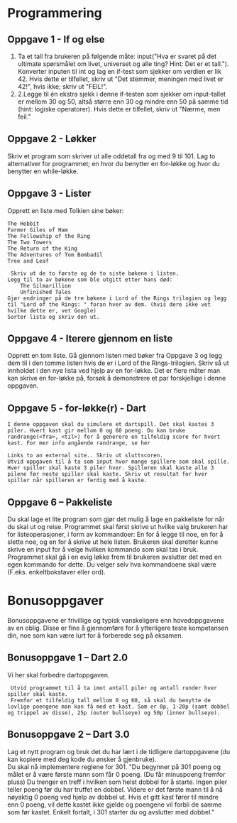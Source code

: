 # Programmering 

## Oppgave 1 - If og else

1. Ta et tall fra brukeren på følgende måte: input("Hva er svaret på det ultimate spørsmålet om livet, universet og alle ting? Hint: Det er et tall."). Konverter inputen til int og lag en if-test som sjekker om verdien er lik 42. Hvis dette er tilfellet, skriv ut "Det stemmer, meningen med livet er 42!", hvis ikke; skriv ut "FEIL!".
2. 2.Legge til én ekstra sjekk i denne if-testen som sjekker om input-tallet er mellom 30 og 50, altså større enn 30 og mindre enn 50 på samme tid (hint: logiske operatorer). Hvis dette er tilfellet, skriv ut "Nærme, men feil." 

 

## Oppgave 2 - Løkker 

Skriv et program som skriver ut alle oddetall fra og med 9 til 101. Lag to alternativer for programmet; en hvor du benytter en for-løkke og hvor du benytter en while-løkke. 

 

## Oppgave 3 - Lister 

Opprett en liste med Tolkien sine bøker: 

    The Hobbit 
    Farmer Giles of Ham  
    The Fellowship of the Ring 
    The Two Towers 
    The Return of the King 
    The Adventures of Tom Bombadil  
    Tree and Leaf 

     Skriv ut de to første og de to siste bøkene i listen.
    Legg til to av bøkene som ble utgitt etter hans død: 
        The Silmarillion 
        Unfinished Tales  
    Gjør endringer på de tre bøkene i Lord of the Rings trilogien og legg til "Lord of the Rings: " foran hver av dem. (hvis dere ikke vet hvilke dette er, vet Google) 
    Sorter lista og skriv den ut. 

 

## Oppgave 4 - Iterere gjennom en liste 

Opprett en tom liste. Gå gjennom listen med bøker fra Oppgave 3 og legg dem til i den tomme listen hvis de er i Lord of the Rings-trilogien. Skriv så ut innholdet i den nye lista ved hjelp av en for-løkke. Det er flere måter man kan skrive en for-løkke på, forsøk å demonstrere et par forskjellige i denne oppgaven. 

 

## Oppgave 5 - for-løkke(r) - Dart 

    I denne oppgaven skal du simulere et dartspill. Det skal kastes 3 piler. Hvert kast gir mellom 0 og 60 poeng. Du kan bruke randrange(<fra>, <til>) for å generere en tilfeldig score for hvert kast. For mer info angående randrange, se her 

    Links to an external site.. Skriv ut sluttscoren. 
    Utvid oppgaven til å ta som input hvor mange spillere som skal spille. Hver spiller skal kaste 3 piler hver. Spilleren skal kaste alle 3 pilene før neste spiller skal kaste. Skriv ut resultat for hver spiller når spilleren er ferdig med å kaste. 

 

## Oppgave 6 – Pakkeliste 

Du skal lage et lite program som gjør det mulig å lage en pakkeliste for når du skal ut og reise. Programmet skal først skrive ut hvilke valg brukeren har for listeoperasjoner, i form av kommandoer: En for å legge til noe, en for å slette noe, og en for å skrive ut hele listen. Brukeren skal deretter kunne skrive en input for å velge hvilken kommando som skal tas i bruk. Programmet skal gå i en evig løkke frem til brukeren avslutter det med en egen kommando for dette. Du velger selv hva kommandoene skal være (F.eks. enkeltbokstaver eller ord).

  
# Bonusoppgaver

Bonusoppgavene er frivillige og typisk vanskeligere enn hovedoppgavene av en oblig. Disse er fine å gjennomføre for å ytterligere teste kompetansen din, noe som kan være lurt for å forberede seg på eksamen.

## Bonusoppgave 1 – Dart 2.0 

Vi her skal forbedre dartoppgaven.  

     Utvid programmet til å ta imot antall piler og antall runder hver spiller skal kaste. 
     Fremfor et tilfeldig tall mellom 0 og 60, så skal du benytte de lovlige poengene man kan få med et kast. Som er 0p, 1-20p (samt dobbel og trippel av disse), 25p (outer bullseye) og 50p (inner bullseye). 

 

## Bonusoppgave 2 – Dart 3.0 

Lag et nytt program og bruk det du har lært i de tidligere dartoppgavene (du kan kopiere med deg kode du ønsker å gjenbruke).  
Du skal nå implementere reglene for 301. 
"Du begynner på 301 poeng og målet er å være første mann som får 0 poeng. (Du får minuspoeng fremfor pluss) 
Du trenger en treff i hvilken som helst dobbel for å starte. Ingen piler teller poeng før du har truffet en dobbel. 
Videre er det første mann til å nå nøyaktig 0 poeng ved hjelp av dobbel ut. Hvis et gitt kast fører til mindre enn 0 poeng, vil dette kastet ikke gjelde og poengene vil forbli de samme som før kastet. 
Enkelt fortalt, i 301 starter du og avslutter med dobbel."
